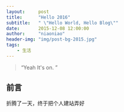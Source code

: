 ```yaml
---
layout:     post
title:      "Hello 2016"
subtitle:   " \"Hello World, Hello Blog\""
date:       2015-12-08 12:00:00
author:     "niaoniao"
header-img: "img/post-bg-2015.jpg"
tags:
    - 生活
---
```


> “Yeah It's on. ”


## 前言

折腾了一天，终于把个人建站弄好

